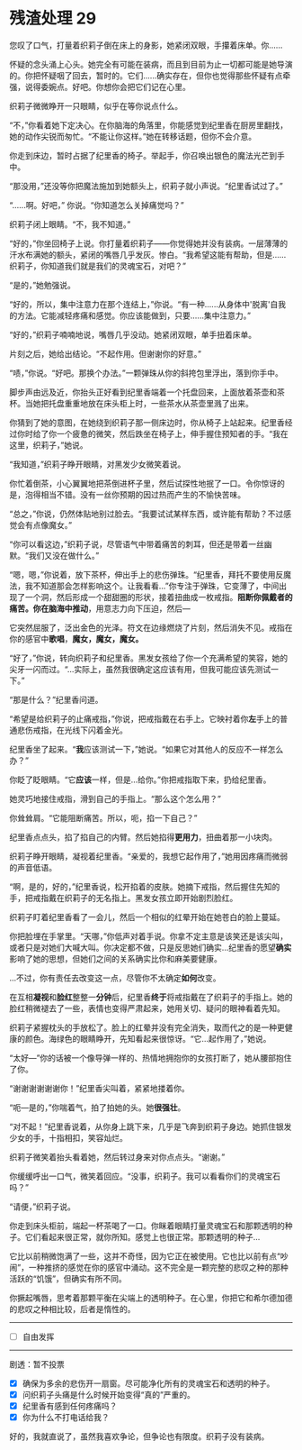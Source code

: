 # 残渣处理 29

您叹了口气，打量着织莉子倒在床上的身影，她紧闭双眼，手攥着床单。你......

怀疑的念头涌上心头。她完全有可能在装病，而且到目前为止一切都可能是她导演的。你把怀疑咽了回去，暂时的。它们......确实存在，但你也觉得那些怀疑有点牵强，说得委婉点。好吧。你想你会把它们记在心里。

织莉子微微睁开一只眼睛，似乎在等你说点什么。

“不，”你看着她下定决心。在你脑海的角落里，你能感觉到纪里香在厨房里翻找，她的动作尖锐而匆忙。“不能让你这样。”她在转移话题，但你不会介意。

你走到床边，暂时占据了纪里香的椅子。举起手，你召唤出银色的魔法光芒到手中。

“那没用，”还没等你把魔法施加到她额头上，织莉子就小声说。“纪里香试过了。”

“......啊。好吧，” 你说。“你知道怎么关掉痛觉吗？”

织莉子闭上眼睛。“不，我不知道。”

“好的，”你坐回椅子上说。你打量着织莉子——你觉得她并没有装病。一层薄薄的汗水布满她的额头，紧闭的嘴唇几乎发灰。惨白。“我希望这能有帮助，但是......织莉子，你知道我们就是我们的灵魂宝石，对吧？”

“是的，”她勉强说。

“好的，所以，集中注意力在那个连结上，”你说。“有一种......从身体中'脱离'自我的方法。它能减轻疼痛和感觉。你应该能做到，只要......集中注意力。”

“好的，”织莉子喃喃地说，嘴唇几乎没动。她紧闭双眼，单手扭着床单。

片刻之后，她给出结论。“不起作用。但谢谢你的好意。”

“啧，”你说。“好吧。那换个办法。”一颗弹珠从你的斜挎包里浮出，落到你手中。

脚步声由远及近，你抬头正好看到纪里香端着一个托盘回来，上面放着茶壶和茶杯。当她把托盘重重地放在床头柜上时，一些茶水从茶壶里溅了出来。

你猜到了她的意图，在她绕到织莉子那一侧床边时，你从椅子上站起来。纪里香经过你时给了你一个疲惫的微笑，然后跌坐在椅子上，伸手握住预知者的手。“我在这里，织莉子，”她说。

“我知道，”织莉子睁开眼睛，对黑发少女微笑着说。

你忙着倒茶，小心翼翼地把茶倒进杯子里，然后试探性地抿了一口。令你惊讶的是，泡得相当不错。没有一丝你预期的因过热而产生的不愉快苦味。

“总之，”你说，仍然体贴地别过脸去。“我要试试某样东西，或许能有帮助？不过感觉会有点像魔女。”

“你可以看这边，”织莉子说，尽管语气中带着痛苦的刺耳，但还是带着一丝幽默。“我们又没在做什么。”

“嗯，嗯，”你说着，放下茶杯，伸出手上的悲伤弹珠。“纪里香，拜托不要使用反魔法，我不知道那会怎样影响这个。让我看看...”你专注于弹珠，它变薄了，中间出现了一个洞，然后形成一个甜甜圈的形状，接着扭曲成一枚戒指。**阻断你佩戴者的痛苦。**你在脑海中**推动**，用意志力向下压迫，然后—

它突然屈服了，泛出金色的光泽。符文在边缘燃烧了片刻，然后消失不见。戒指在你的感官中**歌唱**，**魔女，魔女，魔女。**

“好了，”你说，转向织莉子和纪里香。黑发女孩给了你一个充满希望的笑容，她的尖牙一闪而过。“...实际上，虽然我很确定这应该有用，但我可能应该先测试一下。”

“那是什么？”纪里香问道。

“希望是给织莉子的止痛戒指，”你说，把戒指戴在右手上。它映衬着你**左**手上的普通悲伤戒指，在光线下闪着金光。

纪里香坐了起来。“**我**应该测试一下，”她说。“如果它对其他人的反应不一样怎么办？”

你眨了眨眼睛。“它**应该**一样，但是...给你。”你把戒指取下来，扔给纪里香。

她灵巧地接住戒指，滑到自己的手指上。“那么这个怎么用？”

你耸耸肩。“它能阻断痛苦。所以，呃，掐一下自己？”

纪里香点点头，掐了掐自己的内臂。然后她掐得**更用力**，扭曲着那一小块肉。

织莉子睁开眼睛，凝视着纪里香。“亲爱的，我想它起作用了，”她用因疼痛而微弱的声音低语。

“啊，是的，好的，”纪里香说，松开掐着的皮肤。她摘下戒指，然后握住先知的手，把戒指戴在织莉子的无名指上。黑发女孩立即开始剧烈脸红。

织莉子盯着纪里香看了一会儿，然后一个相似的红晕开始在她苍白的脸上蔓延。

你把脸埋在手掌里。“天哪，”你低声对着手说。你拿不定主意是该笑还是该尖叫，或者只是对她们大喊大叫。你决定都不做，只是反思她们确实...纪里香的愿望**确实**影响了她的思想，但她们之间的关系确实比你和麻美要健康。

...不过，你有责任去改变这一点，尽管你不太确定**如何**改变。

在互相**凝视**和**脸红**整整一**分钟**后，纪里香**终于**将戒指戴在了织莉子的手指上。她的脸红稍微褪去了一些，表情也变得严肃起来，她用关切、疑问的眼神看着先知。

织莉子紧握枕头的手放松了。脸上的红晕并没有完全消失，取而代之的是一种更健康的颜色。海绿色的眼睛睁开，先知看起来很惊讶。“它...起作用了，”她说。

“太好—”你的话被一个像导弹一样的、热情地拥抱你的女孩打断了，她从腰部抱住了你。

“谢谢谢谢谢谢你！”纪里香尖叫着，紧紧地搂着你。

“呃—是的，”你喘着气，拍了拍她的头。她**很强壮**。

“对不起！”纪里香说着，从你身上跳下来，几乎是飞奔到织莉子身边。她抓住银发少女的手，十指相扣，笑容灿烂。

织莉子微笑着抬头看着她，然后转过身来对你点点头。“谢谢。”

你缓缓呼出一口气，微笑着回应。“没事，织莉子。我可以看看你们的灵魂宝石吗？”

“请便，”织莉子说。

你走到床头柜前，端起一杯茶喝了一口。你眯着眼睛打量灵魂宝石和那颗透明的种子。它们看起来很正常，就你所知。感觉上也很正常。那颗透明的种子...

它比以前稍微饱满了一些，这并不奇怪，因为它正在被使用。它也比以前有点“吵闹”，一种推挤的感觉在你的感官中涌动。这不完全是一颗完整的悲叹之种的那种活跃的“饥饿”，但确实有所不同。

你撅起嘴唇，思考着那颗平衡在尖端上的透明种子。在心里，你把它和希尔德加德的悲叹之种相比较，后者是惰性的。

---

- [ ] 自由发挥

---

剧透：暂不投票

- [x] 确保为多余的悲伤开一扇窗。尽可能净化所有的灵魂宝石和透明的种子。
- [x] 问织莉子头痛是什么时候开始变得“真的”严重的。
- [x] 纪里香有感到任何疼痛吗？  
- [x] 你为什么不打电话给我？

好的，我就直说了，虽然我喜欢争论，但争论也有限度。织莉子没有装病。
